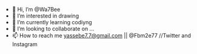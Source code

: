 - 👋 Hi, I’m @Wa7Bee
- 👀 I’m interested in drawing
- 🌱 I’m currently learning codiyng
- 💞️ I’m looking to collaborate on ...
- 📫 How to reach me yassebe7.7@gmail.com || @Fbm2e77 //Twitter and Instagram

<!---
Wa7Bee/Wa7Bee is a ✨ special ✨ repository because its `README.md` (this file) appears on your GitHub profile.
You can click the Preview link to take a look at your changes.
--->
